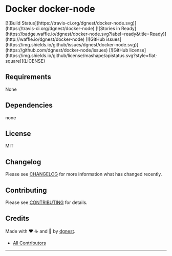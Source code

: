 # Docker docker-node

<span class="badges" align="center">
[![Build Status](https://travis-ci.org/dgnest/docker-node.svg)](https://travis-ci.org/dgnest/docker-node)
[![Stories in Ready](https://badge.waffle.io/dgnest/docker-node.svg?label=ready&title=Ready)](http://waffle.io/dgnest/docker-node)
[![GitHub issues](https://img.shields.io/github/issues/dgnest/docker-node.svg)](https://github.com/dgnest/docker-node/issues)
[![GitHub license](https://img.shields.io/github/license/mashape/apistatus.svg?style=flat-square)](LICENSE)
</span>


Requirements
------------

None


## Dependencies

none

## License

MIT

## Changelog

Please see [CHANGELOG](CHANGELOG.md) for more information what has changed recently.

## Contributing

Please see [CONTRIBUTING](CONTRIBUTING.md) for details.

## Credits

Made with :heart: ️:coffee:️ and :pizza: by [dgnest][link-company].
- [All Contributors][link-contributors]

---

<!-- Other -->

[link-company]: https://github.com/dgnest
[link-author]: https://github.com/luismayta
[link-contributors]: AUTHORS